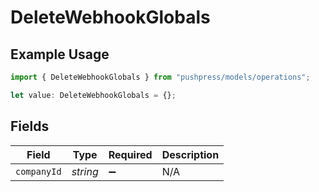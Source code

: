 # DeleteWebhookGlobals

## Example Usage

```typescript
import { DeleteWebhookGlobals } from "pushpress/models/operations";

let value: DeleteWebhookGlobals = {};
```

## Fields

| Field              | Type               | Required           | Description        |
| ------------------ | ------------------ | ------------------ | ------------------ |
| `companyId`        | *string*           | :heavy_minus_sign: | N/A                |